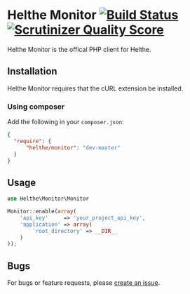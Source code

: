 # Helthe Monitor [![Build Status](https://secure.travis-ci.org/helthe/Monitor.png?branch=master)](http://travis-ci.org/helthe/Monitor) [![Scrutinizer Quality Score](https://scrutinizer-ci.com/g/helthe/Monitor/badges/quality-score.png?s=f09511b62eaeaafcc8c1d8cdb8a7149384a2bd94)](https://scrutinizer-ci.com/g/helthe/Monitor/)

Helthe Monitor is the offical PHP client for Helthe.

## Installation

Helthe Monitor requires that the cURL extension be installed.

### Using composer

Add the following in your `composer.json`:

```json
{
  "require": {
      "helthe/monitor": "dev-master"
  }
}
```

## Usage

```php
use Helthe\Monitor\Monitor

Monitor::enable(array(
    'api_key'     => 'your_project_api_key',
    'application' => array(
        'root_directory' => __DIR__
    )
));
```

## Bugs

For bugs or feature requests, please [create an issue](https://github.com/helthe/monitor/issues/new).
